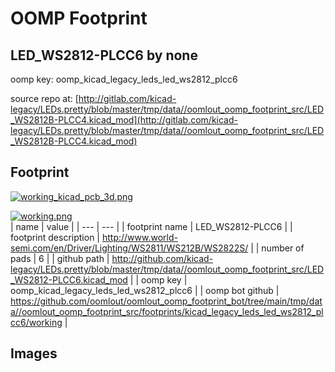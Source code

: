 # OOMP Footprint  
## LED_WS2812-PLCC6  by none  
  
oomp key: oomp_kicad_legacy_leds_led_ws2812_plcc6  
  
source repo at: [http://gitlab.com/kicad-legacy/LEDs.pretty/blob/master/tmp/data//oomlout_oomp_footprint_src/LED_WS2812B-PLCC4.kicad_mod](http://gitlab.com/kicad-legacy/LEDs.pretty/blob/master/tmp/data//oomlout_oomp_footprint_src/LED_WS2812B-PLCC4.kicad_mod)  
## Footprint  
  
[![working_kicad_pcb_3d.png](working_kicad_pcb_3d_600.png)](working_kicad_pcb_3d.png)  
  
[![working.png](working_600.png)](working.png)  
| name | value | 
| --- | --- | 
| footprint name | LED_WS2812-PLCC6 | 
| footprint description | http://www.world-semi.com/en/Driver/Lighting/WS2811/WS212B/WS2822S/ | 
| number of pads | 6 | 
| github path | http://github.com/kicad-legacy/LEDs.pretty/blob/master/tmp/data//oomlout_oomp_footprint_src/LED_WS2812-PLCC6.kicad_mod | 
| oomp key | oomp_kicad_legacy_leds_led_ws2812_plcc6 | 
| oomp bot github | https://github.com/oomlout/oomlout_oomp_footprint_bot/tree/main/tmp/data//oomlout_oomp_footprint_src/footprints/kicad_legacy_leds_led_ws2812_plcc6/working | 
## Images  
